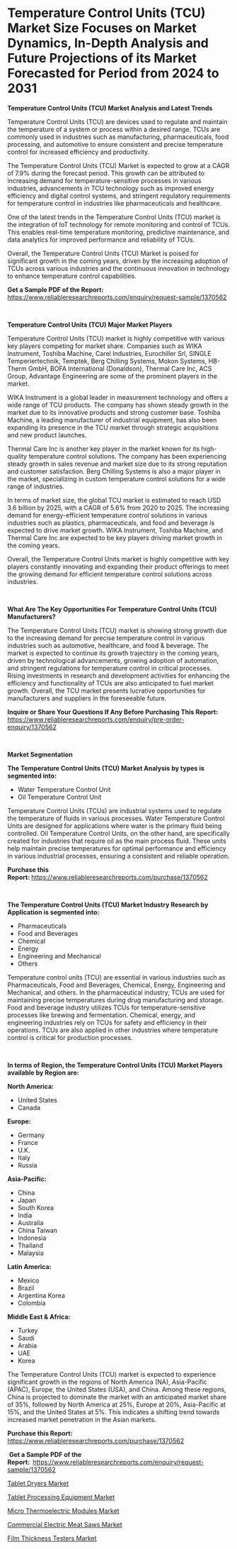 <p><h1>Temperature Control Units (TCU) Market Size Focuses on Market Dynamics, In-Depth Analysis and Future Projections of its Market Forecasted for Period from 2024 to 2031</h1></p><p><strong>Temperature Control Units (TCU) Market Analysis and Latest Trends</strong></p>
<p><p>Temperature Control Units (TCU) are devices used to regulate and maintain the temperature of a system or process within a desired range. TCUs are commonly used in industries such as manufacturing, pharmaceuticals, food processing, and automotive to ensure consistent and precise temperature control for increased efficiency and productivity.</p><p>The Temperature Control Units (TCU) Market is expected to grow at a CAGR of 7.9% during the forecast period. This growth can be attributed to increasing demand for temperature-sensitive processes in various industries, advancements in TCU technology such as improved energy efficiency and digital control systems, and stringent regulatory requirements for temperature control in industries like pharmaceuticals and healthcare.</p><p>One of the latest trends in the Temperature Control Units (TCU) market is the integration of IoT technology for remote monitoring and control of TCUs. This enables real-time temperature monitoring, predictive maintenance, and data analytics for improved performance and reliability of TCUs.</p><p>Overall, the Temperature Control Units (TCU) Market is poised for significant growth in the coming years, driven by the increasing adoption of TCUs across various industries and the continuous innovation in technology to enhance temperature control capabilities.</p></p>
<p><strong>Get a Sample PDF of the Report:&nbsp;</strong> <a href="https://www.reliableresearchreports.com/enquiry/request-sample/1370562">https://www.reliableresearchreports.com/enquiry/request-sample/1370562</a></p>
<p>&nbsp;</p>
<p><strong>Temperature Control Units (TCU) Major Market Players</strong></p>
<p><p>Temperature Control Units (TCU) market is highly competitive with various key players competing for market share. Companies such as WIKA Instrument, Toshiba Machine, Carel Industries, Eurochiller Srl, SINGLE Temperiertechnik, Temptek, Berg Chilling Systems, Mokon Systems, HB-Therm GmbH, BOFA International (Donaldson), Thermal Care Inc, ACS Group, Advantage Engineering are some of the prominent players in the market.</p><p>WIKA Instrument is a global leader in measurement technology and offers a wide range of TCU products. The company has shown steady growth in the market due to its innovative products and strong customer base. Toshiba Machine, a leading manufacturer of industrial equipment, has also been expanding its presence in the TCU market through strategic acquisitions and new product launches.</p><p>Thermal Care Inc is another key player in the market known for its high-quality temperature control solutions. The company has been experiencing steady growth in sales revenue and market size due to its strong reputation and customer satisfaction. Berg Chilling Systems is also a major player in the market, specializing in custom temperature control solutions for a wide range of industries.</p><p>In terms of market size, the global TCU market is estimated to reach USD 3.6 billion by 2025, with a CAGR of 5.6% from 2020 to 2025. The increasing demand for energy-efficient temperature control solutions in various industries such as plastics, pharmaceuticals, and food and beverage is expected to drive market growth. WIKA Instrument, Toshiba Machine, and Thermal Care Inc are expected to be key players driving market growth in the coming years.</p><p>Overall, the Temperature Control Units market is highly competitive with key players constantly innovating and expanding their product offerings to meet the growing demand for efficient temperature control solutions across industries.</p></p>
<p>&nbsp;</p>
<p><strong>What Are The Key Opportunities For Temperature Control Units (TCU) Manufacturers?</strong></p>
<p><p>The Temperature Control Units (TCU) market is showing strong growth due to the increasing demand for precise temperature control in various industries such as automotive, healthcare, and food & beverage. The market is expected to continue its growth trajectory in the coming years, driven by technological advancements, growing adoption of automation, and stringent regulations for temperature control in critical processes. Rising investments in research and development activities for enhancing the efficiency and functionality of TCUs are also anticipated to fuel market growth. Overall, the TCU market presents lucrative opportunities for manufacturers and suppliers in the foreseeable future.</p></p>
<p><strong>Inquire or Share Your Questions If Any Before Purchasing This Report:</strong> <a href="https://www.reliableresearchreports.com/enquiry/pre-order-enquiry/1370562">https://www.reliableresearchreports.com/enquiry/pre-order-enquiry/1370562</a></p>
<p>&nbsp;</p>
<p><strong>Market Segmentation</strong></p>
<p><strong>The Temperature Control Units (TCU) Market Analysis by types is segmented into:</strong></p>
<p><ul><li>Water Temperature Control Unit</li><li>Oil Temperature Control Unit</li></ul></p>
<p><p>Temperature Control Units (TCUs) are industrial systems used to regulate the temperature of fluids in various processes. Water Temperature Control Units are designed for applications where water is the primary fluid being controlled. Oil Temperature Control Units, on the other hand, are specifically created for industries that require oil as the main process fluid. These units help maintain precise temperatures for optimal performance and efficiency in various industrial processes, ensuring a consistent and reliable operation.</p></p>
<p><strong>Purchase this Report:&nbsp;</strong><a href="https://www.reliableresearchreports.com/purchase/1370562">https://www.reliableresearchreports.com/purchase/1370562</a></p>
<p>&nbsp;</p>
<p><strong>The Temperature Control Units (TCU) Market Industry Research by Application is segmented into:</strong></p>
<p><ul><li>Pharmaceuticals</li><li>Food and Beverages</li><li>Chemical</li><li>Energy</li><li>Engineering and Mechanical</li><li>Others</li></ul></p>
<p><p>Temperature control units (TCU) are essential in various industries such as Pharmaceuticals, Food and Beverages, Chemical, Energy, Engineering and Mechanical, and others. In the pharmaceutical industry, TCUs are used for maintaining precise temperatures during drug manufacturing and storage. Food and beverage industry utilizes TCUs for temperature-sensitive processes like brewing and fermentation. Chemical, energy, and engineering industries rely on TCUs for safety and efficiency in their operations. TCUs are also applied in other industries where temperature control is critical for production processes.</p></p>
<p>&nbsp;</p>
<p><strong>In terms of Region, the Temperature Control Units (TCU) Market Players available by Region are:</strong></p>
<p>
    <p> <strong> North America: </strong>
        <ul>
            <li>United States</li>
            <li>Canada</li>
        </ul>
        </p> 
    <p> <strong> Europe: </strong>
        <ul>
            <li>Germany</li>
            <li>France</li>
            <li>U.K.</li>
            <li>Italy</li>
            <li>Russia</li>
        </ul>
        </p> 
    <p> <strong> Asia-Pacific: </strong>
        <ul>
            <li>China</li>
            <li>Japan</li>
            <li>South Korea</li>
            <li>India</li>
            <li>Australia</li>
            <li>China Taiwan</li>
            <li>Indonesia</li>
            <li>Thailand</li>
            <li>Malaysia</li>
        </ul>
        </p> 
    <p> <strong> Latin America: </strong>
        <ul>
            <li>Mexico</li>
            <li>Brazil</li>
            <li>Argentina Korea</li>
            <li>Colombia</li>
        </ul>
        </p> 
    <p> <strong> Middle East & Africa: </strong>
        <ul>
            <li>Turkey</li>
            <li>Saudi</li>
            <li>Arabia</li>
            <li>UAE</li>
            <li>Korea</li>
        </ul>
    </p>
    </p>
<p><p>The Temperature Control Units (TCU) market is expected to experience significant growth in the regions of North America (NA), Asia-Pacific (APAC), Europe, the United States (USA), and China. Among these regions, China is projected to dominate the market with an anticipated market share of 35%, followed by North America at 25%, Europe at 20%, Asia-Pacific at 15%, and the United States at 5%. This indicates a shifting trend towards increased market penetration in the Asian markets.</p></p>
<p><strong>Purchase this Report: </strong><a href="https://www.reliableresearchreports.com/purchase/1370562">https://www.reliableresearchreports.com/purchase/1370562</a></p>
<p>&nbsp;<strong>Get a Sample PDF of the Report:&nbsp;&nbsp;</strong><a href="https://www.reliableresearchreports.com/enquiry/request-sample/1370562">https://www.reliableresearchreports.com/enquiry/request-sample/1370562</a></p>
<p><strong></strong></p>
<p><p><a href="https://medium.com/@isidrowolff1908/tablet-dryers-market-the-key-to-successful-business-strategy-forecast-till-2031-6fa094bad844">Tablet Dryers Market</a></p><p><a href="https://medium.com/@isidrowolff1908/tablet-processing-equipment-market-insight-market-trends-growth-forecasted-from-2024-to-2031-ead135c29192">Tablet Processing Equipment Market</a></p><p><a href="https://medium.com/@isidrowolff1908/micro-thermoelectric-modules-market-size-market-outlook-and-market-forecast-2024-to-2031-5947d115dd8f">Micro Thermoelectric Modules Market</a></p><p><a href="https://medium.com/@isidrowolff1908/commercial-electric-meat-saws-market-report-reveals-the-latest-trends-and-growth-opportunities-of-af34c1fc58e1">Commercial Electric Meat Saws Market</a></p><p><a href="https://medium.com/@isidrowolff1908/film-thickness-testers-market-trends-and-market-analysis-forecasted-for-period-2024-2031-6abacad88934">Film Thickness Testers Market</a></p></p>